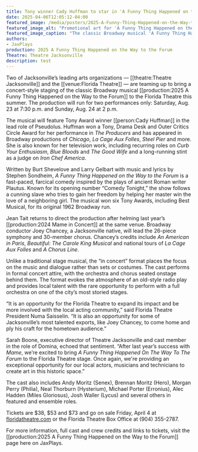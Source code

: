 ```yaml
---
title: Tony winner Cady Huffman to star in 'A Funny Thing Happened on the Way to the Forum' in concert at the Florida Theatre
date: 2025-04-06T12:05:12-04:00
featured_image: /media/posters/2025-A-Funny-Thing-Happened-on-the-Way-to-the-Forum.webp
featured_image_alt: "Promotional art for 'A Funny Thing Happened on the Way to the Forum' featuring a whimsical cartoon illustration of a Roman setting with Cady Huffman highlighted."
featured_image_caption: "The classic Broadway musical 'A Funny Thing Happened on the Way to the Forum' returns in concert form, starring Tony Award® winner Cady Huffman, with a vibrant and comedic portrayal of ancient Roman antics."
authors: 
- JaxPlays
production: 2025 A Funny Thing Happened on the Way to the Forum
Theatre: Theatre Jacksonville
description: test
---
```


Two of Jacksonville’s leading arts organizations — [[theatre:Theatre Jacksonville]] and the [[venue:Florida Theatre]] — are teaming up to bring a concert-style staging of the classic Broadway musical [[production:2025 A Funny Thing Happened on the Way to the Forum]] to the Florida Theatre this summer. The production will run for two performances only: Saturday, Aug. 23 at 7:30 p.m. and Sunday, Aug. 24 at 2 p.m.<!--more-->

The musical will feature Tony Award winner [[person:Cady Huffman]] in the lead role of Pseudolus. Huffman won a Tony, Drama Desk and Outer Critics Circle Award for her performance in *The Producers* and has appeared in Broadway productions of *Chicago*, *La Cage Aux Folles*, *Steel Pier* and more. She is also known for her television work, including recurring roles on *Curb Your Enthusiasm*, *Blue Bloods* and *The Good Wife* and a long-running stint as a judge on *Iron Chef America*.

Written by Burt Shevelove and Larry Gelbart with music and lyrics by Stephen Sondheim, *A Funny Thing Happened on the Way to the Forum* is a fast-paced, farcical comedy inspired by the plays of ancient Roman writer Plautus. Known for its opening number “Comedy Tonight,” the show follows a cunning slave who tries to gain her freedom by helping her master win the love of a neighboring girl. The musical won six Tony Awards, including Best Musical, for its original 1962 Broadway run.

Jean Tait returns to direct the production after helming last year’s [[production:2024 Mame in Concert]] at the same venue. Broadway conductor Joey Chancey, a Jacksonville native, will lead the 26-piece symphony and 30-member chorus. Chancey’s credits include *An American in Paris*, *Beautiful: The Carole King Musical* and national tours of *La Cage Aux Folles* and *A Chorus Line*.

Unlike a traditional stage musical, the “in concert” format places the focus on the music and dialogue rather than sets or costumes. The cast performs in formal concert attire, with the orchestra and chorus seated onstage behind them. The format evokes the atmosphere of an old-style radio play and provides local talent with the rare opportunity to perform with a full orchestra on one of the city’s most storied stages.

“It is an opportunity for the Florida Theatre to expand its impact and be more involved with the local acting community,” said Florida Theatre President Numa Saisselin. “It is also an opportunity for some of Jacksonville’s most talented exports, like Joey Chancey, to come home and ply his craft for the hometown audience.”

Sarah Boone, executive director of Theatre Jacksonville and cast member in the role of Domina, echoed that sentiment. “After last year’s success with *Mame*, we’re excited to bring *A Funny Thing Happened On The Way To The Forum* to the Florida Theatre stage. Once again, we're providing an exceptional opportunity for our local actors, musicians and technicians to create art in this historic space.”

The cast also includes Andy Moritz (Senex), Brennan Moritz (Hero), Morgan Perry (Philia), Neal Thorburn (Hysterium), Michael Porter (Erronius), Alec Hadden (Miles Gloriosus), Josh Waller (Lycus) and several others in featured and ensemble roles. 

Tickets are $38, $53 and $73 and go on sale Friday, April 4 at [floridatheatre.com](http://floridatheatre.showare.com/eventperformances.asp?evt=1377&utm_source=jaxplays) or the Florida Theatre Box Office at (904) 355-2787.

For more information, full cast and crew credits and links to tickets, visit the [[production:2025 A Funny Thing Happened on the Way to the Forum]] page here on JaxPlays.